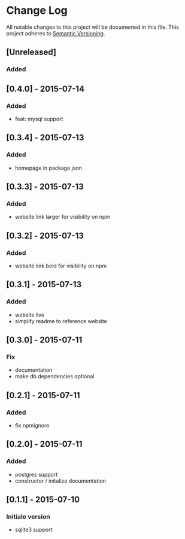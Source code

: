 # Change Log
All notable changes to this project will be documented in this file.
This project adheres to [Semantic Versioning](http://semver.org/).

## [Unreleased]
### Added

## [0.4.0] - 2015-07-14
### Added
- feat: mysql support

## [0.3.4] - 2015-07-13
### Added
- homepage in package json

## [0.3.3] - 2015-07-13
### Added
- website link larger for visibility on npm

## [0.3.2] - 2015-07-13
### Added
- website link bold for visibility on npm

## [0.3.1] - 2015-07-13
### Added
- website live
- simplify readme to reference website

## [0.3.0] - 2015-07-11
### Fix
- documentation
- make db dependencies optional

## [0.2.1] - 2015-07-11
### Added
- fix npmignore

## [0.2.0] - 2015-07-11
### Added
- postgres support
- constructor / initalize documentation

## [0.1.1] - 2015-07-10
### Initiale version
- sqlite3 support
